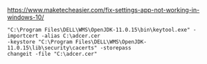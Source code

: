 https://www.maketecheasier.com/fix-settings-app-not-working-in-windows-10/



```
"C:\Program Files\DELL\WMS\OpenJDK-11.0.15\bin\keytool.exe" -importcert -alias C:\adcer.cer
-keystore "C:\Program Files\DELL\WMS\OpenJDK-11.0.15\lib\security\cacerts" -storepass
changeit -file "C:\adcer.cer"
```
